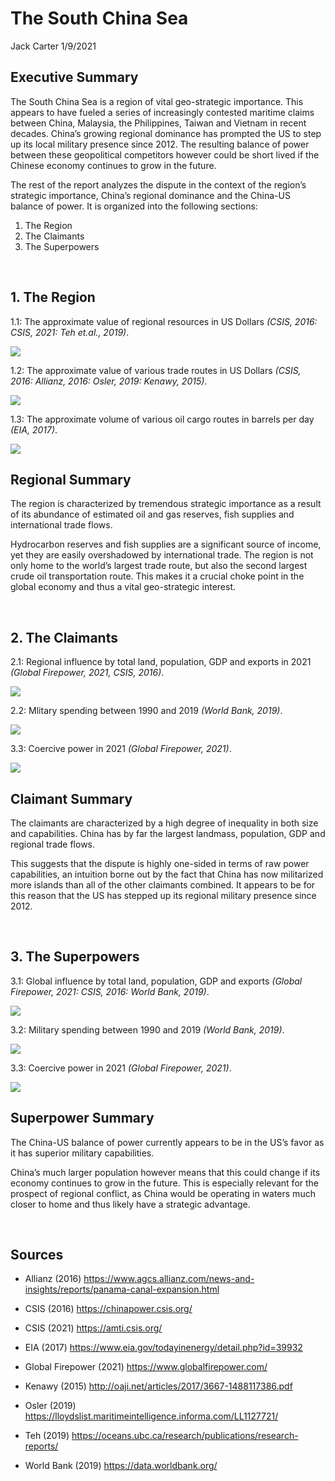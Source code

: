 The South China Sea
================
Jack Carter
1/9/2021

## **Executive Summary**

The South China Sea is a region of vital geo-strategic importance. This
appears to have fueled a series of increasingly contested maritime
claims between China, Malaysia, the Philippines, Taiwan and Vietnam in
recent decades. China’s growing regional dominance has prompted the US
to step up its local military presence since 2012. The resulting
balance of power between these geopolitical competitors however could 
be short lived if the Chinese economy continues to grow in the future.

The rest of the report analyzes the dispute in the context of the
region’s strategic importance, China’s regional dominance and the
China-US balance of power. It is organized into the following sections:

1.  The Region
2.  The Claimants  
3.  The Superpowers

 

## **1. The Region**

1.1: The approximate value of regional resources in US Dollars *(CSIS,
2016: CSIS, 2021: Teh et.al., 2019)*.

![](The_South_China_Sea_files/figure-gfm/unnamed-chunk-1-1.png)<!-- -->

1.2: The approximate value of various trade routes in US Dollars *(CSIS,
2016: Allianz, 2016: Osler, 2019: Kenawy, 2015)*.

![](The_South_China_Sea_files/figure-gfm/unnamed-chunk-2-1.png)<!-- -->

1.3: The approximate volume of various oil cargo routes in barrels per
day *(EIA, 2017)*.

![](The_South_China_Sea_files/figure-gfm/unnamed-chunk-3-1.png)<!-- -->

## **Regional Summary**

The region is characterized by tremendous strategic importance as a
result of its abundance of estimated oil and gas reserves, fish supplies
and international trade flows.

Hydrocarbon reserves and fish supplies are a significant source of
income, yet they are easily overshadowed by international trade. The
region is not only home to the world’s largest trade route, but also the
second largest crude oil transportation route. This makes it a crucial
choke point in the global economy and thus a vital geo-strategic
interest.

 

## **2. The Claimants**

2.1: Regional influence by total land, population, GDP and exports in
2021 *(Global Firepower, 2021, CSIS, 2016)*.

![](The_South_China_Sea_files/figure-gfm/unnamed-chunk-4-1.png)<!-- -->

2.2: Mlitary spending between 1990 and 2019 *(World Bank, 2019)*.

![](The_South_China_Sea_files/figure-gfm/unnamed-chunk-5-1.png)<!-- -->

3.3: Coercive power in 2021 *(Global Firepower, 2021)*.

![](The_South_China_Sea_files/figure-gfm/unnamed-chunk-6-1.png)<!-- -->

## **Claimant Summary**

The claimants are characterized by a high degree of inequality in both
size and capabilities. China has by far the largest landmass,
population, GDP and regional trade flows.

This suggests that the dispute is highly one-sided in terms of raw power
capabilities, an intuition borne out by the fact that China has now
militarized more islands than all of the other claimants combined. It
appears to be for this reason that the US has stepped up its regional
military presence since 2012.

 

## **3. The Superpowers**

3.1: Global influence by total land, population, GDP and exports
*(Global Firepower, 2021: CSIS, 2016: World Bank, 2019)*.

![](The_South_China_Sea_files/figure-gfm/unnamed-chunk-7-1.png)<!-- -->

3.2: Military spending between 1990 and 2019 *(World Bank, 2019)*.

![](The_South_China_Sea_files/figure-gfm/unnamed-chunk-8-1.png)<!-- -->

3.3: Coercive power in 2021 *(Global Firepower, 2021)*.

![](The_South_China_Sea_files/figure-gfm/unnamed-chunk-9-1.png)<!-- -->

## **Superpower Summary**

The China-US balance of power currently appears to be in the US’s favor
as it has superior military capabilities.

China’s much larger population however means that this could change if
its economy continues to grow in the future. This is especially relevant
for the prospect of regional conflict, as China would be operating in
waters much closer to home and thus likely have a strategic advantage.

 

## **Sources**

  - Allianz (2016)
    <https://www.agcs.allianz.com/news-and-insights/reports/panama-canal-expansion.html>

  - CSIS (2016) <https://chinapower.csis.org/>

  - CSIS (2021) <https://amti.csis.org/>

  - EIA (2017) <https://www.eia.gov/todayinenergy/detail.php?id=39932>

  - Global Firepower (2021) <https://www.globalfirepower.com/>

  - Kenawy (2015) <http://oaji.net/articles/2017/3667-1488117386.pdf>

  - Osler (2019)
    <https://lloydslist.maritimeintelligence.informa.com/LL1127721/>

  - Teh (2019)
    <https://oceans.ubc.ca/research/publications/research-reports/>

  - World Bank (2019) <https://data.worldbank.org/>
